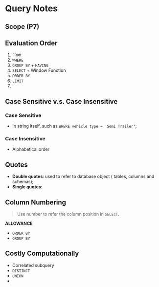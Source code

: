 # Query Notes

## Scope (P7)

## Evaluation Order

1. `FROM`
2. `WHERE`
3. `GROUP BY` + `HAVING`
4. `SELECT` + Window Function
5. `ORDER BY`
6. `LIMIT`
7. 

## Case Sensitive v.s. Case Insensitive

### Case Sensitive

* In string itself, such as `WHERE vehicle type = 'Semi Trailer'`;

### Case Insensitive

* Alphabetical order

## Quotes

* **Double quotes**: used to refer to database object ( tables, columns and schemas);
* **Single quotes**: 

## Column Numbering

> Use number to refer the column position in `SELECT`.

**ALLOWANCE**

* `ORDER BY`
* `GROUP BY`

## Costly Computationally

* Correlated subquery
* `DISTINCT`
* `UNION`
* 